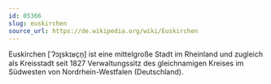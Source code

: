 ```yaml
---
id: 05366
slug: euskirchen
source_url: https://de.wikipedia.org/wiki/Euskirchen
---
```


Euskirchen [ˈʔɔɪ̯skɪʁçn̩] ist eine mittelgroße Stadt im Rheinland und zugleich als Kreisstadt seit 1827 Verwaltungssitz des gleichnamigen Kreises im Südwesten von Nordrhein-Westfalen (Deutschland).
